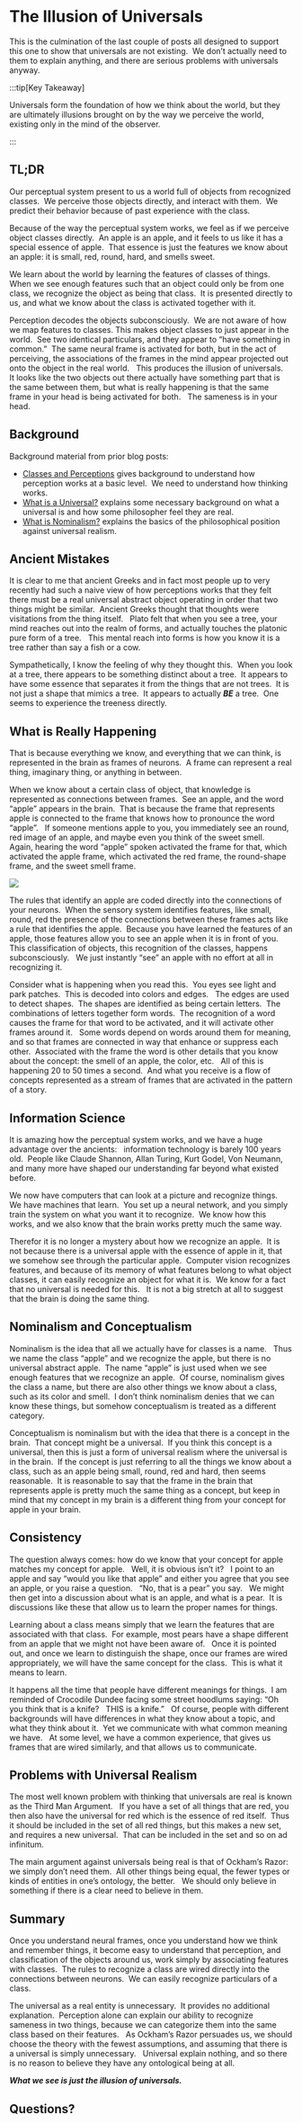 #  The Illusion of Universals

This is the culmination of the last couple of posts all designed to support this one to show that universals are not existing.  We don’t actually need to them to explain anything, and there are serious problems with universals anyway.  

:::tip[Key Takeaway]

Universals form the foundation of how we think about the world, but they are ultimately illusions brought on by the way we perceive the world, existing only in the mind of the observer.

:::

## TL;DR

Our perceptual system present to us a world full of objects from recognized classes.  We perceive those objects directly, and interact with them.  We predict their behavior because of past experience with the class.

Because of the way the perceptual system works, we feel as if we perceive object classes directly.  An apple is an apple, and it feels to us like it has a special essence of apple.  That essence is just the features we know about an apple: it is small, red, round, hard, and smells sweet.

We learn about the world by learning the features of classes of things.   When we see enough features such that an object could only be from one class, we recognize the object as being that class.  It is presented directly to us, and what we know about the class is activated together with it.

Perception decodes the objects subconsciously.  We are not aware of how we map features to classes. This makes object classes to just appear in the world.  See two identical particulars, and they appear to “have something in common.”  The same neural frame is activated for both, but in the act of perceiving, the associations of the frames in the mind appear projected out onto the object in the real world.   This produces the illusion of universals.   It looks like the two objects out there actually have something part that is the same between them, but what is really happening is that the same frame in your head is being activated for both.   The sameness is in your head.

## Background

Background material from prior blog posts:

*   [Classes and Perceptions](https://meta.purplehillsbooks.com/2022/03/14/classes-and-perceptions/) gives background to understand how perception works at a basic level.  We need to understand how thinking works.
*   [What is a Universal?](https://meta.purplehillsbooks.com/2022/02/27/what-are-universals/) explains some necessary background on what a universal is and how some philosopher feel they are real.
*   [What is Nominalism?](https://meta.purplehillsbooks.com/2022/03/13/what-is-nominalism/) explains the basics of the philosophical position against universal realism.

## Ancient Mistakes

It is clear to me that ancient Greeks and in fact most people up to very recently had such a naive view of how perceptions works that they felt there must be a real universal abstract object operating in order that two things might be similar.  Ancient Greeks thought that thoughts were visitations from the thing itself.   Plato felt that when you see a tree, your mind reaches out into the realm of forms, and actually touches the platonic pure form of a tree.   This mental reach into forms is how you know it is a tree rather than say a fish or a cow.

Sympathetically, I know the feeling of why they thought this.  When you look at a tree, there appears to be something distinct about a tree.  It appears to have some essence that separates it from the things that are not trees.  It is not just a shape that mimics a tree.  It appears to actually _**BE**_ a tree.  One seems to experience the treeness directly.

## What is Really Happening

That is because everything we know, and everything that we can think, is represented in the brain as frames of neurons.  A frame can represent a real thing, imaginary thing, or anything in between.

When we know about a certain class of object, that knowledge is represented as connections between frames.  See an apple, and the word “apple” appears in the brain.  That is because the frame that represents apple is connected to the frame that knows how to pronounce the word “apple”.   If someone mentions apple to you, you immediately see an round, red image of an apple, and maybe even you think of the sweet smell.   Again, hearing the word “apple” spoken activated the frame for that, which activated the apple frame, which activated the red frame, the round-shape frame, and the sweet smell frame.

![](illusion-of-universals-img1.png)

The rules that identify an apple are coded directly into the connections of your neurons.  When the sensory system identifies features, like small, round, red the presence of the connections between these frames acts like a rule that identifies the apple.  Because you have learned the features of an apple, those features allow you to see an apple when it is in front of you.  This classification of objects, this recognition of the classes, happens subconsciously.   We just instantly “see” an apple with no effort at all in recognizing it.

Consider what is happening when you read this.  You eyes see light and park patches.  This is decoded into colors and edges.   The edges are used to detect shapes.  The shapes are identified as being certain letters.  The combinations of letters together form words.  The recognition of a word causes the frame for that word to be activated, and it will activate other frames around it.   Some words depend on words around them for meaning, and so that frames are connected in way that enhance or suppress each other.  Associated with the frame the word is other details that you know about the concept: the smell of an apple, the color, etc.   All of this is happening 20 to 50 times a second.  And what you receive is a flow of concepts represented as a stream of frames that are activated in the pattern of a story.

## Information Science

It is amazing how the perceptual system works, and we have a huge advantage over the ancients:   information technology is barely 100 years old.  People like Claude Shannon, Allan Turing, Kurt Godel, Von Neumann, and many more have shaped our understanding far beyond what existed before.

We now have computers that can look at a picture and recognize things.  We have machines that learn.  You set up a neural network, and you simply train the system on what you want it to recognize.  We know how this works, and we also know that the brain works pretty much the same way.

Therefor it is no longer a mystery about how we recognize an apple.  It is not because there is a universal apple with the essence of apple in it, that we somehow see through the particular apple.  Computer vision recognizes features, and because of its memory of what features belong to what object classes, it can easily recognize an object for what it is.  We know for a fact that no universal is needed for this.   It is not a big stretch at all to suggest that the brain is doing the same thing.

## Nominalism and Conceptualism

Nominalism is the idea that all we actually have for classes is a name.   Thus we name the class “apple” and we recognize the apple, but there is no universal abstract apple.  The name “apple” is just used when we see enough features that we recognize an apple.  Of course, nominalism gives the class a name, but there are also other things we know about a class, such as its color and smell.  I don’t think nominalism denies that we can know these things, but somehow conceptualism is treated as a different category.

Conceptualism is nominalism but with the idea that there is a concept in the brain.  That concept might be a universal.  If you think this concept is a universal, then this is just a form of universal realism where the universal is in the brain.  If the concept is just referring to all the things we know about a class, such as an apple being small, round, red and hard, then seems reasonable.  It is reasonable to say that the frame in the brain that represents apple is pretty much the same thing as a concept, but keep in mind that my concept in my brain is a different thing from your concept for apple in your brain.

## Consistency

The question always comes: how do we know that your concept for apple matches my concept for apple.   Well, it is obvious isn’t it?   I point to an apple and say “would you like that apple” and either you agree that you see an apple, or you raise a question.   “No, that is a pear” you say.   We might then get into a discussion about what is an apple, and what is a pear.  It is discussions like these that allow us to learn the proper names for things.

Learning about a class means simply that we learn the features that are associated with that class.  For example, most pears have a shape different from an apple that we might not have been aware of.   Once it is pointed out, and once we learn to distinguish the shape, once our frames are wired appropriately, we will have the same concept for the class.  This is what it means to learn.

It happens all the time that people have different meanings for things.  I am reminded of Crocodile Dundee facing some street hoodlums saying: “Oh you think that is a knife?   THIS is a knife.”   Of course, people with different backgrounds will have differences in what they know about a topic, and what they think about it.  Yet we communicate with what common meaning we have.   At some level, we have a common experience, that gives us frames that are wired similarly, and that allows us to communicate.

## Problems with Universal Realism

The most well known problem with thinking that universals are real is known as the Third Man Argument.   If you have a set of all things that are red, you then also have the universal for red which is the essence of red itself.  Thus it should be included in the set of all red things, but this makes a new set, and requires a new universal.  That can be included in the set and so on ad infinitum.

The main argument against universals being real is that of Ockham’s Razor: we simply don’t need them.  All other things being equal, the fewer types or kinds of entities in one’s ontology, the better.   We should only believe in something if there is a clear need to believe in them.

## Summary

Once you understand neural frames, once you understand how we think and remember things, it become easy to understand that perception, and classification of the objects around us, work simply by associating features with classes.  The rules to recognize a class are wired directly into the connections between neurons.  We can easily recognize particulars of a class.

The universal as a real entity is unnecessary.  It provides no additional explanation.  Perception alone can explain our ability to recognize sameness in two things, because we can categorize them into the same class based on their features.   As Ockham’s Razor persuades us, we should choose the theory with the fewest assumptions, and assuming that there is a universal is simply unnecessary.   Universal explain nothing, and so there is no reason to believe they have any ontological being at all.

_**What we see is just the illusion of universals.**_

## Questions?
